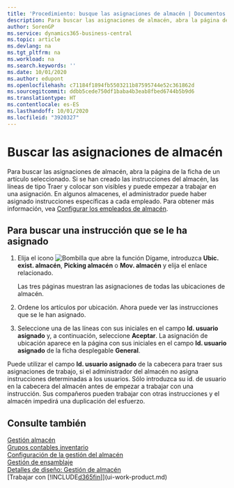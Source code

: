 ```yaml
---
title: 'Procedimiento: busque las asignaciones de almacén | Documentos de Microsoft'
description: Para buscar las asignaciones de almacén, abra la página de la ficha de un artículo seleccionado. Si se han creado las instrucciones del almacén, las líneas de tipo Traer y colocar son visibles y puede empezar a trabajar en una asignación. En algunos almacenes, el administrador puede haber asignado instrucciones específicas a cada empleado.
author: SorenGP
ms.service: dynamics365-business-central
ms.topic: article
ms.devlang: na
ms.tgt_pltfrm: na
ms.workload: na
ms.search.keywords: ''
ms.date: 10/01/2020
ms.author: edupont
ms.openlocfilehash: c71184f1894fb5503211b87595744e52c361862d
ms.sourcegitcommit: ddbb5cede750df1baba4b3eab8fbed6744b5b9d6
ms.translationtype: HT
ms.contentlocale: es-ES
ms.lasthandoff: 10/01/2020
ms.locfileid: "3920327"
---
```

# <a name="find-your-warehouse-assignments"></a>Buscar las asignaciones de almacén
Para buscar las asignaciones de almacén, abra la página de la ficha de un artículo seleccionado. Si se han creado las instrucciones del almacén, las líneas de tipo Traer y colocar son visibles y puede empezar a trabajar en una asignación. En algunos almacenes, el administrador puede haber asignado instrucciones específicas a cada empleado. Para obtener más información, vea [Configurar los empleados de almacén](warehouse-how-to-set-up-warehouse-employees.md).

## <a name="to-find-an-instruction-assigned-to-you"></a>Para buscar una instrucción que se le ha asignado  
1.  Elija el icono ![Bombilla que abre la función Dígame](media/ui-search/search_small.png "Dígame qué desea hacer"), introduzca **Ubic. exist. almacén**, **Picking almacén** o **Mov. almacén** y elija el enlace relacionado.

    Las tres páginas muestran las asignaciones de todas las ubicaciones de almacén.  

2. Ordene los artículos por ubicación. Ahora puede ver las instrucciones que se le han asignado.  
3. Seleccione una de las líneas con sus iniciales en el campo **Id. usuario asignado** y, a continuación, seleccione **Aceptar**. La asignación de ubicación aparece en la página con sus iniciales en el campo **Id. usuario asignado** de la ficha desplegable **General**.  

Puede utilizar el campo **Id. usuario asignado** de la cabecera para traer sus asignaciones de trabajo, si el administrador del almacén no asigna instrucciones determinadas a los usuarios. Sólo introduzca su id. de usuario en la cabecera del almacén antes de empezar a trabajar con una instrucción. Sus compañeros pueden trabajar con otras instrucciones y el almacén impedirá una duplicación del esfuerzo.  

## <a name="see-also"></a>Consulte también  
[Gestión almacén](warehouse-manage-warehouse.md)  
[Grupos contables inventario](inventory-manage-inventory.md)  
[Configuración de la gestión del almacén](warehouse-setup-warehouse.md)     
[Gestión de ensamblaje](assembly-assemble-items.md)    
[Detalles de diseño: Gestión de almacén](design-details-warehouse-management.md)  
[Trabajar con [!INCLUDE[d365fin](includes/d365fin_md.md)]](ui-work-product.md) 
